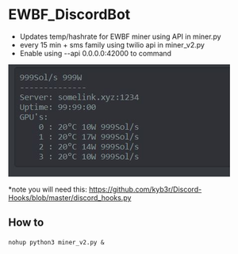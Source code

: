 # EWBF_DiscordBot
- Updates temp/hashrate for EWBF miner using API in miner.py
- every 15 min + sms family using twilio api in miner_v2.py
- Enable using --api 0.0.0.0:42000 to command

![jpg](https://github.com/supthunder/EWBF_DiscordBot/blob/master/img/diuscord%20bot.JPG?raw=true)

*note you will need this: https://github.com/kyb3r/Discord-Hooks/blob/master/discord_hooks.py

## How to
```nohup python3 miner_v2.py &```
